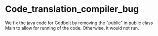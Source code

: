 ﻿# Code_translation_compiler_bug
We fix the java code for Godbolt by removing the "public" in public class Main to allow for running of the code. Otherwise, it would not run. 
